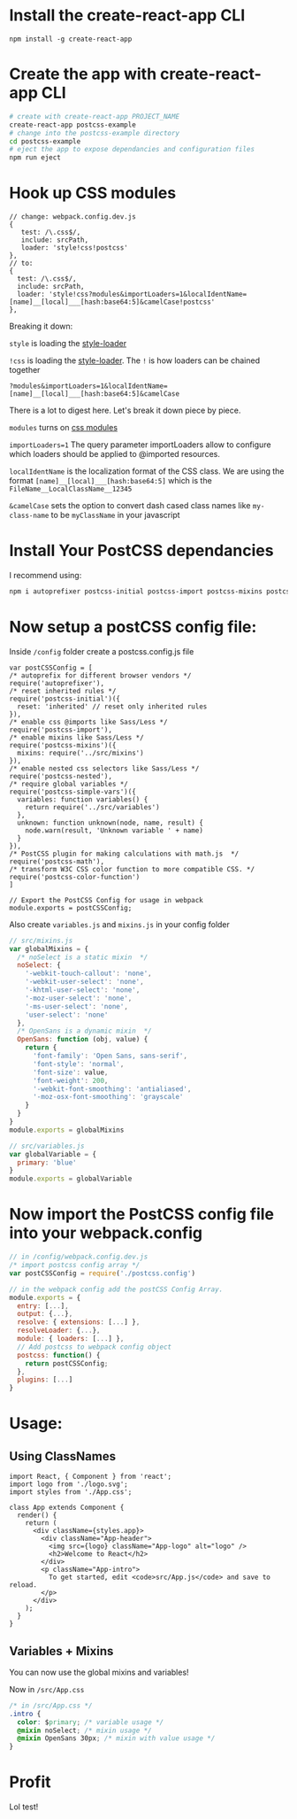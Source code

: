# Install the create-react-app CLI
```
npm install -g create-react-app
```

# Create the app with create-react-app CLI
```bash
# create with create-react-app PROJECT_NAME
create-react-app postcss-example
# change into the postcss-example directory
cd postcss-example
# eject the app to expose dependancies and configuration files
npm run eject
```

# Hook up CSS modules
```
// change: webpack.config.dev.js
{
   test: /\.css$/,
   include: srcPath,
   loader: 'style!css!postcss'
},
// to:
{
  test: /\.css$/,
  include: srcPath,
  loader: 'style!css?modules&importLoaders=1&localIdentName=[name]__[local]___[hash:base64:5]&camelCase!postcss'
},
```

Breaking it down:

`style` is loading the [style-loader](https://github.com/webpack/style-loader)

`!css` is loading the [style-loader](https://github.com/webpack/css-loader). The `!` is how loaders can be chained together

`?modules&importLoaders=1&localIdentName=[name]__[local]___[hash:base64:5]&camelCase`

There is a lot to digest here. Let's break it down piece by piece.

`modules` turns on [css modules](https://github.com/css-modules/css-modules)

`importLoaders=1` The query parameter importLoaders allow to configure which loaders should be applied to @imported resources.

`localIdentName` is the localization format of the CSS class. We are using the format `[name]__[local]___[hash:base64:5]` which is the `FileName__LocalClassName__12345`

`&camelCase` sets the option to convert dash cased class names like `my-class-name` to be `myClassName` in your javascript

# Install Your PostCSS dependancies

I recommend using:

```bash
npm i autoprefixer postcss-initial postcss-import postcss-mixins postcss-nested postcss-simple-vars postcss-math postcss-color-function --save-dev
```

# Now setup a postCSS config file:

Inside `/config` folder create a postcss.config.js file
```
var postCSSConfig = [
/* autoprefix for different browser vendors */
require('autoprefixer'),
/* reset inherited rules */
require('postcss-initial')({
  reset: 'inherited' // reset only inherited rules
}),
/* enable css @imports like Sass/Less */
require('postcss-import'),
/* enable mixins like Sass/Less */
require('postcss-mixins')({
  mixins: require('../src/mixins')
}),
/* enable nested css selectors like Sass/Less */
require('postcss-nested'),
/* require global variables */
require('postcss-simple-vars')({
  variables: function variables() {
    return require('../src/variables')
  },
  unknown: function unknown(node, name, result) {
    node.warn(result, 'Unknown variable ' + name)
  }
}),
/* PostCSS plugin for making calculations with math.js  */
require('postcss-math'),
/* transform W3C CSS color function to more compatible CSS. */
require('postcss-color-function')
]

// Export the PostCSS Config for usage in webpack
module.exports = postCSSConfig;
```

Also create `variables.js` and `mixins.js` in your config folder

```js
// src/mixins.js
var globalMixins = {
  /* noSelect is a static mixin  */
  noSelect: {
    '-webkit-touch-callout': 'none',
    '-webkit-user-select': 'none',
    '-khtml-user-select': 'none',
    '-moz-user-select': 'none',
    '-ms-user-select': 'none',
    'user-select': 'none'
  },
  /* OpenSans is a dynamic mixin  */
  OpenSans: function (obj, value) {
    return {
      'font-family': 'Open Sans, sans-serif',
      'font-style': 'normal',
      'font-size': value,
      'font-weight': 200,
      '-webkit-font-smoothing': 'antialiased',
      '-moz-osx-font-smoothing': 'grayscale'
    }
  }
}
module.exports = globalMixins
```

```js
// src/variables.js
var globalVariable = {
  primary: 'blue'
}
module.exports = globalVariable
```

# Now import the PostCSS config file into your webpack.config

```js
// in /config/webpack.config.dev.js
/* import postcss config array */
var postCSSConfig = require('./postcss.config')

// in the webpack config add the postCSS Config Array.
module.exports = {
  entry: [...],
  output: {...},
  resolve: { extensions: [...] },
  resolveLoader: {...},
  module: { loaders: [...] },
  // Add postcss to webpack config object
  postcss: function() {
    return postCSSConfig;
  },
  plugins: [...]
}
```

# Usage:

## Using ClassNames

```
import React, { Component } from 'react';
import logo from './logo.svg';
import styles from './App.css';

class App extends Component {
  render() {
    return (
      <div className={styles.app}>
        <div className="App-header">
          <img src={logo} className="App-logo" alt="logo" />
          <h2>Welcome to React</h2>
        </div>
        <p className="App-intro">
          To get started, edit <code>src/App.js</code> and save to reload.
        </p>
      </div>
    );
  }
}
```

## Variables + Mixins

You can now use the global mixins and variables!

Now in `/src/App.css`

```css
/* in /src/App.css */
.intro {
  color: $primary; /* variable usage */
  @mixin noSelect; /* mixin usage */
  @mixin OpenSans 30px; /* mixin with value usage */
}
```

# Profit

Lol test!
